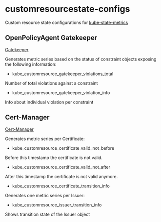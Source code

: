 # customresourcestate-configs

Custom resource state configurations for [kube-state-metrics](https://github.com/kubernetes/kube-state-metrics)


## OpenPolicyAgent Gatekeeper

[Gatekeeper](https://open-policy-agent.github.io/gatekeeper/)

Generates metric series based on the status of constraint objects exposing the following information:

* kube_customresource_gatekeeper_violations_total

Number of total violations against a constraint

* kube_customresource_gatekeeper_violation_info

Info about individual violation per constraint

## Cert-Manager

[Cert-Manager](https://cert-manager.io)

Generates metric series per Certificate:

* kube_customresource_certificate_valid_not_before

Before this timestamp the certificate is not valid.

* kube_customresource_certificate_valid_not_after

After this timestamp the certificate is not valid anymore.

* kube_customresource_certificate_transition_info

Generates one metric series per Issuer:

* kube_customresource_issuer_transition_info

Shows transition state of the Issuer object


